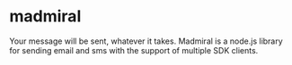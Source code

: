 # madmiral
Your message will be sent, whatever it takes. Madmiral is a node.js library for sending email and sms with the support of multiple SDK clients.

